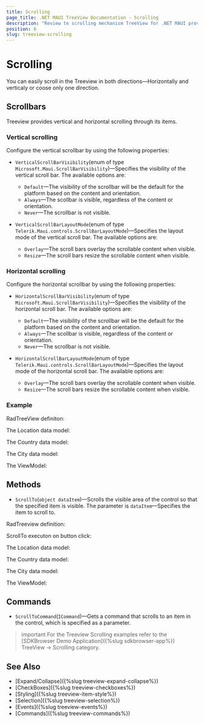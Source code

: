 ```yaml
---
title: Scrolling
page_title: .NET MAUI TreeView Documentation - Scrolling
description: "Review te scrolling mechanism TreeView for .NET MAUI provides."
position: 6
slug: treeview-scrolling
---
```


# Scrolling

You can easily scroll in the Treeview in both directions&mdash;Horizontally and verticaly or coose only one direction. 

## Scrollbars

Treeview provides vertical and horizontal scrolling through its items.

### Vertical scrolling

Configure the vertical scrollbar by using the following properties:

* `VerticalScrollBarVisibility`(enum of type `Microsoft.Maui.ScrollBarVisibility`)&mdash;Specifies the visibility of the vertical scroll bar.
The available options are: 
	* `Default`&mdash;The visibility of the scrollbar will be the default for the platform based on the content and orientation.
	* `Always`&mdash;The scollbar is visible, regardless of the content or orientation.
	* `Never`&mdash;The scrollbar is not visible.


* `VerticalScrollBarLayoutMode`(enum of type `Telerik.Maui.controls.ScrollBarLayoutMode`)&mdash;Specifies the layout mode of the vertical scroll bar.
The available options are: 
	* `Overlay`&mdash;The scroll bars overlay the scrollable content when visible.
	* `Resize`&mdash;The scroll bars resize the scrollable content when visible.

### Horizontal scrolling

Configure the horizontal scrollbar by using the following properties:

* `HorizontalScrollBarVisibility`(enum of type `Microsoft.Maui.ScrollBarVisibility`)&mdash;Specifies the visibility of the horizontal scroll bar.
The available options are: 
	* `Default`&mdash;The visibility of the scrollbar will be the default for the platform based on the content and orientation.
	* `Always`&mdash;The scollbar is visible, regardless of the content or orientation.
	* `Never`&mdash;The scrollbar is not visible.

* `HorizontalScrollBarLayoutMode`(enum of type `Telerik.Maui.controls.ScrollBarLayoutMode`)&mdash;Specifies the layout mode of the horizontal scroll bar. 
The available options are: 
	* `Overlay`&mdash;The scroll bars overlay the scrollable content when visible.
	* `Resize`&mdash;The scroll bars resize the scrollable content when visible.

### Example

RadTreeView definiton:

<snippet id='treeview-scrolling'/>

The Location data model:

<snippet id='treeview-location-model'/>

The Country data model:

<snippet id='treeview-country-model'/>

The City data model:

<snippet id='treeview-city-model'/>

The ViewModel:

<snippet id='treeview-location-viewmodel'/>

## Methods 

* `ScrollTo`(`object dataItem`)&mdash;Scrolls the visible area of the control so that the specified item is visible. The parameter is `dataItem`&mdash;Specifies the item to scroll to.

RadTreeview definition: 

<snippet id='treeview-programmatic-scrolling-xaml'/>

ScrollTo executon on button click:

<snippet id='treeview-programmatic-scrolling'/>

The Location data model:

<snippet id='treeview-location-model'/>

The Country data model:

<snippet id='treeview-country-model'/>

The City data model:

<snippet id='treeview-city-model'/>

The ViewModel:

<snippet id='treeview-location-viewmodel'/>

## Commands

* `ScrollToCommand`(`ICommand`)&mdash;Gets a command that scrolls to an item in the control, which is specified as a parameter.

>important For the Treeview Scrolling examples refer to the [SDKBrowser Demo Application]({%slug sdkbrowser-app%}) TreeView -> Scrolling category.

## See Also

* [Expand/Collapse]({%slug treeview-expand-collapse%})
* [CheckBoxes]({%slug treeview-checkboxes%})
* [Styling]({%slug treeview-item-style%})
* [Selection]({%slug treeview-selection%})
* [Events]({%slug treeview-events%})
* [Commands]({%slug treeview-commands%})
